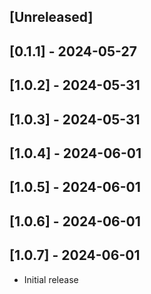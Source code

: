## [Unreleased]

## [0.1.1] - 2024-05-27
## [1.0.2] - 2024-05-31
## [1.0.3] - 2024-05-31
## [1.0.4] - 2024-06-01
## [1.0.5] - 2024-06-01
## [1.0.6] - 2024-06-01
## [1.0.7] - 2024-06-01

- Initial release
